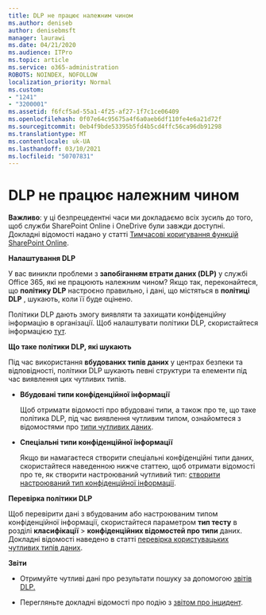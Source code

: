 ```yaml
---
title: DLP не працює належним чином
ms.author: deniseb
author: denisebmsft
manager: laurawi
ms.date: 04/21/2020
ms.audience: ITPro
ms.topic: article
ms.service: o365-administration
ROBOTS: NOINDEX, NOFOLLOW
localization_priority: Normal
ms.custom:
- "1241"
- "3200001"
ms.assetid: f6fcf5ad-55a1-4f25-af27-1f7c1ce06409
ms.openlocfilehash: 0f07e64c95675a4f6a0aeb6df110fe4e6a21d72f
ms.sourcegitcommit: 0eb4f9bde53395b5fd4b5cd4ffc56ca96db91298
ms.translationtype: MT
ms.contentlocale: uk-UA
ms.lasthandoff: 03/10/2021
ms.locfileid: "50707831"
---
```

# <a name="dlp-not-working-as-expected"></a>DLP не працює належним чином

**Важливо**: у ці безпрецедентні часи ми докладаємо всіх зусиль до того, щоб служби SharePoint Online і OneDrive були завжди доступні. Докладні відомості надано у статті [Тимчасові коригування функцій SharePoint Online](https://aka.ms/ODSPAdjustments).

 **Налаштування DLP**

У вас виникли проблеми з **запобіганням втрати даних (DLP)** у службі Office 365, які не працюють належним чином? Якщо так, переконайтеся, що **політику DLP** настроєно правильно, і дані, що містяться в **політиці DLP** , шукають, коли її буде оцінено.
  
Політики DLP дають змогу виявляти та захищати конфіденційну інформацію в організації. Щоб налаштувати політики DLP, скористайтеся інформацією [тут](https://docs.microsoft.com/microsoft-365/compliance/create-a-dlp-policy-from-a-template).
  
 **Що таке політики DLP, які шукають**
  
Під час використання **вбудованих типів даних** у центрах безпеки та відповідності, політики DLP шукають певні структури та елементи під час виявлення цих чутливих типів.
  
- **Вбудовані типи конфіденційної інформації**

    Щоб отримати відомості про вбудовані типи, а також про те, що таке політика DLP, під час виявлення чутливим типом, ознайомтеся з відомостями про [типи чутливих даних](https://docs.microsoft.com/microsoft-365/compliance/sensitive-information-type-entity-definitions).

- **Спеціальні типи конфіденційної інформації**

    Якщо ви намагаєтеся створити спеціальні конфіденційні типи даних, скористайтеся наведенною нижче статтею, щоб отримати відомості про те, як створити настроюваний чутливий тип: [створити настроюваний тип конфіденційної інформації](https://docs.microsoft.com/microsoft-365/compliance/create-a-custom-sensitive-information-type).

**Перевірка політики DLP**

Щоб перевірити дані з вбудованим або настроюваним типом конфіденційної інформації, скористайтеся параметром **тип тесту** в розділі **класифікації**  >  **конфіденційних відомостей про типи** даних. Докладні відомості наведено в статті [перевірка користувацьких чутливих типів даних](https://docs.microsoft.com/microsoft-365/compliance/create-a-custom-sensitive-information-type#create-custom-sensitive-information-types-in-the-security--compliance-center).

 **Звіти**
  
- Отримуйте чутливі дані про результати пошуку за допомогою [звітів DLP.](https://docs.microsoft.com/microsoft-365/compliance/data-loss-prevention-policies#dlp-reports)

- Перегляньте докладні відомості про подію з [звітом про інцидент](https://docs.microsoft.com/microsoft-365/compliance/data-loss-prevention-policies#incident-reports).
